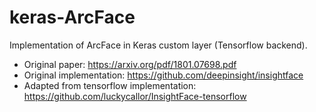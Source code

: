 # keras-ArcFace
Implementation of ArcFace in Keras custom layer (Tensorflow backend).
- Original paper: https://arxiv.org/pdf/1801.07698.pdf
- Original implementation: https://github.com/deepinsight/insightface
- Adapted from tensorflow implementation: https://github.com/luckycallor/InsightFace-tensorflow
